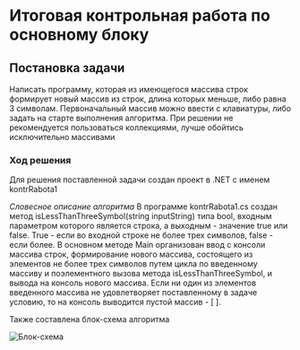 # Итоговая контрольная работа по основному блоку

## Постановка задачи
Написать программу, которая из имеющегося массива строк формирует новый массив из строк,
длина которых меньше, либо равна 3 символам. Первоначальный массив можно ввести с клавиатуры, либо задать на старте выполнения алгоритма.
При решении не рекомендуется пользоваться коллекциями, лучше обойтись исключительно массивами

### Ход решения
Для решения поставленной задачи создан проект в .NET  с именем kontrRabota1

*Словесное описание алгоритма*
В программе kontrRabota1.cs создан метод isLessThanThreeSymbol(string inputString)
типа bool, входным параметром которого является строка, а выходным - значение true или false.
True - если во входной строке не более трех символов, false - если более.
В основном методе Main организован ввод с консоли массива строк, формирование нового
массива, состоящего из элементов не более трех символов путем цикла по введенному массиву и поэлементного
вызова метода isLessThanThreeSymbol, и вывода на консоль нового массива.
Если ни один из элементов введенного массива не удовлетворяет поставленному в задаче условию,
то на консоль выводится пустой массив - [ ].

Также составлена блок-схема алгоритма 

![Блок-схема](https://i.postimg.cc/C5vDzbtv/image.png)
